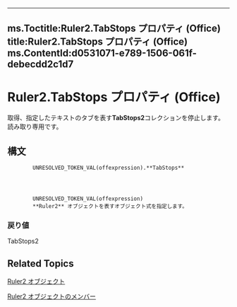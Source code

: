 

---
ms.Toctitle:Ruler2.TabStops プロパティ (Office)
title:Ruler2.TabStops プロパティ (Office)
ms.ContentId:d0531071-e789-1506-061f-debecdd2c1d7
---
# Ruler2.TabStops プロパティ (Office)




取得、指定したテキストのタブを表す**TabStops2**コレクションを停止します。読み取り専用です。

## 構文

            UNRESOLVED_TOKEN_VAL(offexpression).**TabStops**




            UNRESOLVED_TOKEN_VAL(offexpression)
            **Ruler2** オブジェクトを表すオブジェクト式を指定します。

### 戻り値
TabStops2





## Related Topics

[Ruler2 オブジェクト](a1632624-cdae-08db-4b5d-78311dbb224a.md)

[Ruler2 オブジェクトのメンバー](f9cc2d59-b8be-a23b-1b74-6a9552358cf5.md)





